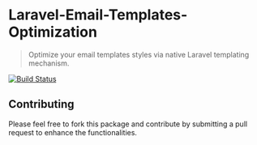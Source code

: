 # Laravel-Email-Templates-Optimization
> Optimize your email templates styles via native Laravel templating mechanism.

[![Build Status](https://travis-ci.org/mlanin/laravel-email-templates-optimization.svg?branch=master)](https://travis-ci.org/mlanin/laravel-email-templates-optimization)

## Contributing

Please feel free to fork this package and contribute by submitting a pull request to enhance the functionalities.